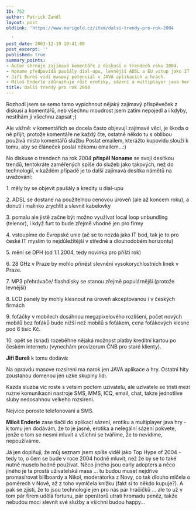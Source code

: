 ```yaml
---
ID: 752
author: Patrick Zandl
layout: post
oldlink: 'https://www.marigold.cz/item/dalsi-trendy-pro-rok-2004

  '
post_date: 2003-12-19 10:41:00
post_excerpt: ''
published: true
summary_points:
- Autor shrnuje zajímavé komentáře z diskusí o trendech roku 2004.
- Noname předpovídá paušály dial-upu, levnější ADSL a EU vstup jako IT bod.
- Jiří Bureš vidí masový potenciál v JAVA aplikacích a hrách.
- Miloš Enderle zdůrazňuje růst erotiky, sázení a multiplayer java her.
title: Další trendy pro rok 2004
---
```


<p>
Rozhodl jsem se semo tamo vypíchnout nějaký zajímavý příspěveček z diskusí a komentářů, neb všechnu moudrost jsem zatím nepojedl a i kdyby, nestíhám ji všechnu zapsat ;) </p>

<p>
Ale vážně: v komentářích se docela často objevují zajímavé věci, je škoda o ně přijít, protože komentáře ne každý čte, ostatně někdo tu s oblibou používá místo komentářů službu Poslat emailem, kterážto kupovidu slouží k tomu, aby se článeček poslal někomu emailem...:)</p>

<p>
No diskuse o trendech na rok 2004 <STRONG>přispěl Noname</STRONG> se svojí desítkou trendů, tentokráte zaměřených spíše do služeb jako takových, než do technologií, v každém případě je to další zajímavá desítka námětů na uvažování:</p>

<p>
1. měly by se objevit paušály a kredity u dial-upu</p>

<p>
2. ADSL se dostane na použitelnou cenovou úroveň (ale až koncem roku), a donutí i malinko zrychlit a slevnit kabelovky</p>

<p>
3. pomalu ale jistě začne být možno využívat local loop unbundling (telenor), i když furt to bude zřejmě vhodné jen pro firmy</p>

<p>
4. vstoupíme do Evropské unie (ač se to nezdá jako IT bod, tak je to pro české IT myslím to nejdůležitější v středně a dlouhodobém horizontu)</p>

<p>
5. mění se DPH (od 1.1.2004, tedy novinka pro příští rok)</p>

<p>
6. 28 GHz v Praze by mohlo přinést slevnění vysokorychlostních linek v Praze.</p>

<p>
7. MP3 přehrávače/ flashdisky se stanou zřejmě populárnější (protože levnější)</p>

<p>
8. LCD panely by mohly klesnout na úroveň akceptovanou i v českých firmách</p>

<p>
9. foťáčky v mobilech dosáhnou megapixelového rozlišení, počet nových mobilů bez foťáků bude nižší než mobilů s foťákem, cena foťákových klesne pod 6 tisíc Kč.</p>

<p>
10. opět se (snad) rozeběhne nějaká možnost platby kreditní kartou po českém internetu (vynechám provizorum ČNB pro staré klienty). </p>

<p>
<STRONG>Jiří Bureš</STRONG> k tomu dodává: </p>

<p>
Na opravdu masove rozsireni ma narok jen JAVA aplikace a hry. Ostatni hity zoustanou domenou jen uzke skupiny lidi.</p>

<p>
Kazda sluzba vic roste s vetsim poctem uzivatelu, ale uzivatele se tristi mezi ruzne komunikacni nastroje SMS, MMS, ICQ, email, chat, takze jednotlive sluby nedosahnou velkeho rozsireni.</p>

<p>
Nejvice poroste telefonovani a SMS.</p>

<p>
<STRONG>Miloš Enderle</STRONG> zase tlačil do aplikací sázení, erotiku a multiplayer java hry - k tomu jen dodávám, že to je jasné, erotika a nelegální sázení pokvete, jenže o tom se nesmí mluvit a všichni se tváříme, že to nevidíme, nepoužíváme.</p>

<p>
Já jen doplňuji, že můj seznam jsem spíše viděl jako Top Hype of 2004 - tedy to, o čem se bude v roce 2004 hodně mluvit, než že by se to také nutně muselo hodně používat. Něco jiného jsou early adopters a něco jiného je ta prostá uživatelská masa ... tu budou muset nejdříve promasírovat billboardy a Nikol, moderátorka z Novy, co tak dlouho mlčela o poměrech v Nově, až z toho vymlčela knížku (fakt si to někdo kupuje?). A pak se zjistí, že to jsou technologie jen pro nás pár hračičků ... ale to už v tom pár firem udělá fortunu, pár operátorů utratí hromadu peněz, takže nebudou moci slevnit své služby a všichni budou happy...</p>